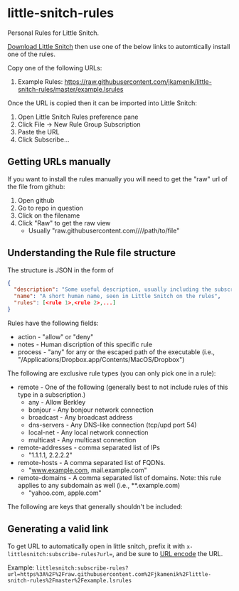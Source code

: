 # little-snitch-rules

Personal Rules for Little Snitch.

[Download Little Snitch](https://www.obdev.at/products/littlesnitch/index.html) then use one of the below links to automtically install one of the rules.

Copy one of the following URLs:

1.  Example Rules: <https://raw.githubusercontent.com/jkamenik/little-snitch-rules/master/example.lsrules>

Once the URL is copied then it can be imported into Little Snitch:
1.  Open Little Snitch Rules preference pane
2.  Click File -> New Rule Group Subscription
3.  Paste the URL
4.  Click Subscribe...

## Getting URLs manually

If you want to install the rules manually you will need to get the "raw" url of the file from github:
1.  Open github
2.  Go to repo in question
3.  Click on the filename
4.  Click "Raw" to get the raw view
    -   Usually "raw.githubusercontent.com/<user>/<repo>/<branch>/path/to/file"

## Understanding the Rule file structure

The structure is JSON in the form of

```json
{
  "description": "Some useful description, usually including the subscription link",
  "name": "A short human name, seen in Little Snitch on the rules",
  "rules": [<rule 1>,<rule 2>,...]
}
```

Rules have the following fields:

-   action  - "allow" or "deny"
-   notes   - Human discription of this specific rule
-   process - "any" for any or the escaped path of the executable (i.e., "\/Applications\/Dropbox.app\/Contents\/MacOS\/Dropbox")

The following are exclusive rule types (you can only pick one in a rule):
-   remote           - One of the following (generally best to not include rules of this type in a subscription.)
    -   any         - Allow Berkley
    -   bonjour     - Any bonjour network connection
    -   broadcast   - Any broadcast address
    -   dns-servers - Any DNS-like connection (tcp/upd port 54)
    -   local-net   - Any local network connection
    -   multicast   - Any multicast connection
-   remote-addresses - comma separated list of IPs
    -   "1.1.1.1, 2.2.2.2"
-   remote-hosts     - A comma separated list of FQDNs.
    -   "www.example.com, mail.example.com"
-   remote-domains   - A comma separated list of domains.  Note: this rule applies to any subdomain as well (i.e., **.example.com)
    -   "yahoo.com, apple.com"

The following are keys that generally shouldn't be included:

## Generating a valid link

To get URL to automatically open in little snitch, prefix it with `x-littlesnitch:subscribe-rules?url=`, and be sure to [URL encode](https://www.urlencoder.org/) the URL.

Example: `littlesnitch:subscribe-rules?url=https%3A%2F%2Fraw.githubusercontent.com%2Fjkamenik%2Flittle-snitch-rules%2Fmaster%2Fexample.lsrules`
